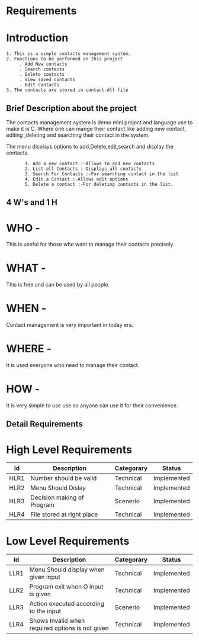 # Requirements

# Introduction

    1. This is a simple contacts management system.
    2. Functions to be performed on this project
         . Add New contacts
         . Search contacts
         . Delete contacts
         . View saved contacts
         . Edit contacts
    3. The contacts are stored in contact.dll file

## Brief Description about the project

The contacts management system is demo mini project and language use to make it is C.
Where one can mange their contact like adding new contact, editing ,deleting
and searching their contact in the system.

The menu displays options to add,Delete,edit,search and display the contacts.

           1. Add a new contact :-Allows to add new contacts
           2. List all Contacts :-Displays all contacts
           3. Search For Contacts :-For searching contact in the list
           4. Edit a Contact :-Allows edit options
           5. Delete a contact :-For deleting contacts in the list.

## 4 W's and 1 H

# WHO -

This is useful for those who want to manage their contacts precisely

# WHAT -

This is free and can be used by all people.

# WHEN -

Contact management is very important in today era.

# WHERE -

It is used everyone who need to manage their contact.

# HOW -

It is very simple to use use so anyone can use it for their convenience.

## Detail Requirements

# High Level Requirements

| Id   | Description                | Categorary | Status      |
| ---- | -------------------------- | ---------- | ----------- |
| HLR1 | Number should be valid     | Technical  | Implemented |
| HLR2 | Menu Should Dislay         | Technical  | Implemented |
| HLR3 | Decision making of Program | Scenerio   | Implemented |
| HLR4 | File stored at right place | Technical  | Implemented |

# Low Level Requirements

| Id   | Description                                      | Categorary | Status      |
| ---- | ------------------------------------------------ | ---------- | ----------- |
| LLR1 | Menu Should display when given input             | Technical  | Implemented |
| LLR2 | Program exit when O input is given               | Technical  | Implemented |
| LLR3 | Action executed according to the input           | Scenerio   | Implemented |
| LLR4 | Shows Invalid when required options is not given | Technical  | Implemented |
